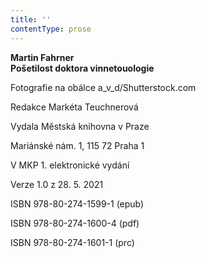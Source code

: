```yaml
---
title: ''
contentType: prose
---
```


**Martin Fahrner  
Pošetilost doktora vinnetouologie**

Fotografie na obálce a\_v\_d/Shutterstock.com

Redakce Markéta Teuchnerová

Vydala Městská knihovna v Praze

Mariánské nám. 1, 115 72 Praha 1

V MKP 1. elektronické vydání

Verze 1.0 z 28. 5. 2021

ISBN 978-80-274-1599-1 (epub)

ISBN 978-80-274-1600-4 (pdf)

ISBN 978-80-274-1601-1 (prc)
